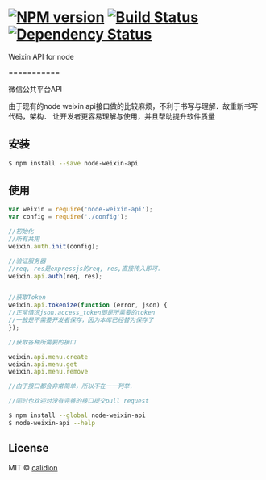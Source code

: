 #  [![NPM version][npm-image]][npm-url] [![Build Status][travis-image]][travis-url] [![Dependency Status][daviddm-image]][daviddm-url]

Weixin API for node

===========

微信公共平台API

由于现有的node weixin api接口做的比较麻烦，不利于书写与理解．故重新书写代码，架构．
让开发者更容易理解与使用，并且帮助提升软件质量


## 安装

```sh
$ npm install --save node-weixin-api
```


## 使用

```js
var weixin = require('node-weixin-api');
var config = require('./config');

//初始化
//所有共用
weixin.auth.init(config);

//验证服务器
//req, res是expressjs的req, res,直接传入即可．
weixin.api.auth(req, res);


//获取Token
weixin.api.tokenize(function (error, json) {
//正常情况json.access_token即是所需要的token
//一般是不需要开发者保存，因为本库已经替为保存了
});

//获取各种所需要的接口

weixin.api.menu.create
weixin.api.menu.get
weixin.api.menu.remove

//由于接口都会非常简单，所以不在一一列举．

//同时也欢迎对没有完善的接口提交pull request

```

```sh
$ npm install --global node-weixin-api
$ node-weixin-api --help
```


## License

MIT © [calidion](blog.3gcnbeta.com)


[npm-image]: https://badge.fury.io/js/node-weixin-api.svg
[npm-url]: https://npmjs.org/package/node-weixin-api
[travis-image]: https://travis-ci.org/JSSDKCN/node-weixin-api.svg?branch=master
[travis-url]: https://travis-ci.org/JSSDKCN/node-weixin-api
[daviddm-image]: https://david-dm.org/JSSDKCN/node-weixin-api.svg?theme=shields.io
[daviddm-url]: https://david-dm.org/JSSDKCN/node-weixin-api
